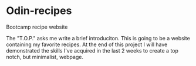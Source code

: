 # Odin-recipes
Bootcamp recipe website

The "T.O.P." asks me write a brief introduciton. This is going to be a website containing my favorite recipes.
At the end of this project I will have demonstrated the skills I've acquired in the last 2 weeks to create a top notch, but minimalist, webpage.
